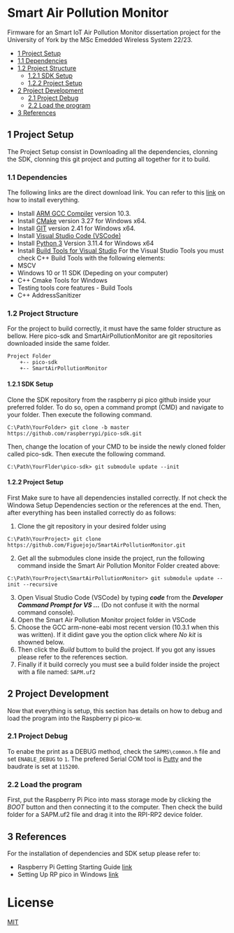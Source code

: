 # Smart Air Pollution Monitor
Firmware for an Smart IoT Air Pollution Monitor dissertation project for the University of York by the MSc Emedded Wireless System 22/23.

- [1 Project Setup](#ProjectSetup)
 - [1.1 Dependencies](#Dependencies)
 - [1.2 Project Structure](#PStructure)
   - [1.2.1 SDK Setup](#SDKSetup)
   - [1.2.2 Project Setup](#PSetup)
- [2 Project Development](#PDev)
	- [2.1 Project Debug](#PDebug)
	- [2.2 Load the program](#LoadProgram)
- [3 References](#Ref)

   
<a name="ProjectSetup"></a>
## 1 Project Setup
The Project Setup consist in Downloading all the dependencies, clonning the SDK, clonning this git project and putting all together for it to build.

<a name="Dependencies"></a>
### 1.1 Dependencies 
The following links are the direct download link. You can refer to this [link](https://vanhunteradams.com/Pico/Setup/PicoSetup.html) on how to install everything.
- Install [ARM GCC Compiler](https://developer.arm.com/-/media/Files/downloads/gnu-rm/10.3-2021.10/gcc-arm-none-eabi-10.3-2021.10-win32.exe?rev=29bb46cfa0434fbda93abb33c1d480e6&hash=B2C5AAE07841929A0D0BF460896D6E52s) version 10.3.
- Install [CMake](https://github.com/Kitware/CMake/releases/download/v3.27.0-rc2/cmake-3.27.0-rc2-windows-x86_64.msi) version 3.27 for Windows x64.
- Install [GIT](https://github.com/git-for-windows/git/releases/download/v2.41.0.windows.1/Git-2.41.0-64-bit.exe) version 2.41 for Windows x64.
- Install [Visual Studio Code (VSCode)](https://code.visualstudio.com/docs/?dv=win)
- Install [Python 3](https://www.python.org/ftp/python/3.11.4/python-3.11.4-amd64.exe) Version 3.11.4 for Windows x64
- Install [Build Tools for Visual Studio](https://aka.ms/vs/17/release/vs_BuildTools.exe)
For the Visual Studio Tools you must check C++ Build Tools with the following elements:
 - MSCV
 - Windows 10 or 11 SDK (Depeding on your computer)
 - C++ Cmake Tools for Windows
 - Testing tools core features - Build Tools
 - C++ AddressSanitizer


 <a name="PStructure"></a>
### 1.2 Project Structure
For the project to build correctly, it must have the same folder structure as bellow. Here pico-sdk and SmartAirPollutionMonitor are git repositories downloaded inside the same folder.
```
Project Folder
    +-- pico-sdk
	+-- SmartAirPollutionMonitor
```


 <a name="SDKSetup"></a>
#### 1.2.1 SDK Setup
Clone the SDK repository from the raspberry pi pico github inside your preferred folder. To do so, open a command prompt (CMD) and navigate to your folder. Then execute the following command.

```shell
C:\Path\YourFolder> git clone -b master https://github.com/raspberrypi/pico-sdk.git
``` 
Then, change the location of your CMD to be inside the newly cloned folder called pico-sdk. Then execute the following command.
```shell
C:\Path\YourFlder\pico-sdk> git submodule update --init
```

 <a name="PSetup"></a>
#### 1.2.2 Project Setup
First Make sure to have all dependencies installed correctly. If not check the Windowa Setup Dependencies section or the references at the end. Then, after everything has been installed correctly do as follows:
1.  Clone the git repository in your desired folder using 
```shell
C:\Path\YourProject> git clone https://github.com/Figuejojo/SmartAirPollutionMonitor.git
``` 
2. Get all the submodules clone inside the project, run the following command inside the Smart Air Pollution Monitor Folder created above:
```shell
C:\Path\YourProject\SmartAirPollutionMonitor> git submodule update --init --recursive
```
3. Open Visual Studio Code (VSCode) by typing ***code*** from the ***Developer Command Prompt for VS ...*** (Do not confuse it with the normal command console).
4. Open the Smart Air Pollution Monitor project folder in VSCode
5. Choose the GCC arm-none-eabi most recent version (10.3.1 when this was written). If it didint gave you the option click where *No kit* is showned below.
6. Then click the *Build* buttom to build the project. If you got any issues please refer to the references section.
7. Finally if it build correcly you must see a build folder inside the project with a file named: ```SAPM.uf2```


 <a name="PDev"></a>
## 2 Project Development
Now that everything is setup, this section has details on how to debug and load the program into the Raspberry pi pico-w.

 <a name="PDebug"></a>
### 2.1 Project Debug
To enabe the print as a DEBUG method, check the ```SAPMS\common.h``` file and set ```ENABLE_DEBUG``` to ```1```. 
The prefered Serial COM tool is [Putty](https://www.putty.org/) and the baudrate is set at ```115200```.

<a name="LoadProgram"></a>
### 2.2 Load the program
First, put the Raspberry Pi Pico into mass storage mode by clicking the *BOOT* button and then connecting it to the computer. Then check the build folder for a SAPM.uf2 file and drag it into the RPI-RP2 device folder.  

<a name="Ref"></a>
## 3 References
For the installation of dependencies and SDK setup please refer to:
- Raspberry Pi Getting Starting Guide [link](https://datasheets.raspberrypi.com/pico/getting-started-with-pico.pdf)
- Setting Up RP pico in Windows [link](https://vanhunteradams.com/Pico/Setup/PicoSetup.html)

# License

[MIT](https://choosealicense.com/licenses/mit/)